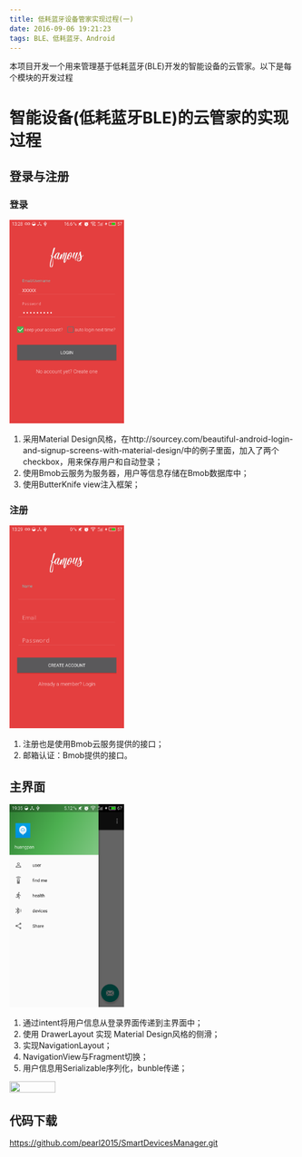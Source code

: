 ```yaml
---
title: 低耗蓝牙设备管家实现过程(一)
date: 2016-09-06 19:21:23
tags: BLE、低耗蓝牙、Android
---
```

本项目开发一个用来管理基于低耗蓝牙(BLE)开发的智能设备的云管家。以下是每个模块的开发过程
# 智能设备(低耗蓝牙BLE)的云管家的实现过程
## 登录与注册
### 登录 
<img src="https://github.com/pearl2015/SmartDevicesManager/blob/master/pic/login.png?raw=true" width="40%" height="50%">
 
1. 采用Material Design风格，在http://sourcey.com/beautiful-android-login-and-signup-screens-with-material-design/中的例子里面，加入了两个checkbox，用来保存用户和自动登录；
2. 使用Bmob云服务为服务器，用户等信息存储在Bmob数据库中；
3. 使用ButterKnife view注入框架；

### 注册
<img src="https://github.com/pearl2015/SmartDevicesManager/blob/master/pic/signup.png?raw=true" width="40%" height="50%">

1. 注册也是使用Bmob云服务提供的接口；
2. 邮箱认证：Bmob提供的接口。

## 主界面
<img src="https://github.com/pearl2015/SmartDevicesManager/blob/master/pic/main2.png?raw=ture" width="40%" height="50%">

1. 通过intent将用户信息从登录界面传递到主界面中；
2. 使用 DrawerLayout 实现 Material Design风格的侧滑；
3. 实现NavigationLayout；
4. NavigationView与Fragment切换；
5. 用户信息用Serializable序列化，bunble传递；

<img src="https://github.com/pearl2015/SmartDevicesManager/blob/master/pic/user_record.gif?raw=ture" width="40%" height="50%">

## 代码下载
https://github.com/pearl2015/SmartDevicesManager.git
